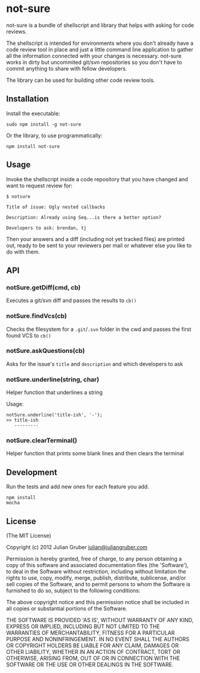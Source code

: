 not-sure
========

not-sure is a bundle of shellscript and library that helps with asking for code reviews.

The shellscript is intended for environments where you don't already have a code review tool in place and just a little command line application to gather all the information connected with your changes is necessary. not-sure works in dirty but uncommited git/svn repositories so you don't have to commit anything to share with fellow developers.

The library can be used for building other code review tools.

Installation
------------

Install the executable:

```
sudo npm install -g not-sure
```

Or the library, to use programmatically:

```
npm install not-sure
```

Usage
-----

Invoke the shellscript inside a code repository that you have changed and want
to request review for:

```
$ notsure

Title of issue: Ugly nested callbacks

Description: Already using Seq...is there a better option?

Developers to ask: brendan, tj
```

Then your answers and a diff (including not yet tracked files) are printed out, ready to be sent to your reviewers per mail or whatever else you like to do with them.

API
---

### notSure.getDiff(cmd, cb)
Executes a git/svn diff and passes the results to `cb()`
### notSure.findVcs(cb)
Checks the filesystem for a `.git`/`.svn` folder in the cwd and passes the first found VCS to `cb()`
### notSure.askQuestions(cb)
Asks for the issue's `title` and `description` and which developers to ask
### notSure.underline(string, char)
Helper function that underlines a string

Usage:

```
notSure.underline('title-ish', '-');
>> title-ish
   ---------
```
### notSure.clearTerminal()
Helper function that prints some blank lines and then clears the terminal

Development
-----------

Run the tests and add new ones for each feature you add.

```
npm install
mocha
```

License
-------

(The MIT License)

Copyright (c) 2012 Julian Gruber <julian@juliangruber.com>

Permission is hereby granted, free of charge, to any person obtaining
a copy of this software and associated documentation files (the
'Software'), to deal in the Software without restriction, including
without limitation the rights to use, copy, modify, merge, publish,
distribute, sublicense, and/or sell copies of the Software, and to
permit persons to whom the Software is furnished to do so, subject to
the following conditions:

The above copyright notice and this permission notice shall be
included in all copies or substantial portions of the Software.

THE SOFTWARE IS PROVIDED 'AS IS', WITHOUT WARRANTY OF ANY KIND,
EXPRESS OR IMPLIED, INCLUDING BUT NOT LIMITED TO THE WARRANTIES OF
MERCHANTABILITY, FITNESS FOR A PARTICULAR PURPOSE AND NONINFRINGEMENT.
IN NO EVENT SHALL THE AUTHORS OR COPYRIGHT HOLDERS BE LIABLE FOR ANY
CLAIM, DAMAGES OR OTHER LIABILITY, WHETHER IN AN ACTION OF CONTRACT,
TORT OR OTHERWISE, ARISING FROM, OUT OF OR IN CONNECTION WITH THE
SOFTWARE OR THE USE OR OTHER DEALINGS IN THE SOFTWARE.